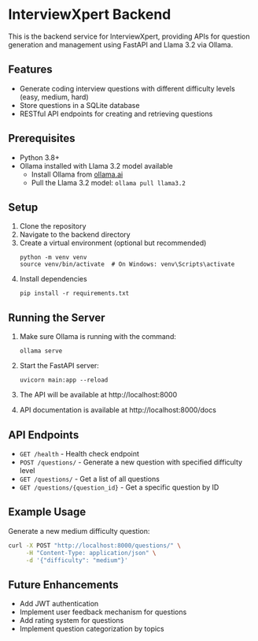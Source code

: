 # InterviewXpert Backend

This is the backend service for InterviewXpert, providing APIs for question generation and management using FastAPI and Llama 3.2 via Ollama.

## Features

- Generate coding interview questions with different difficulty levels (easy, medium, hard)
- Store questions in a SQLite database
- RESTful API endpoints for creating and retrieving questions

## Prerequisites

- Python 3.8+
- Ollama installed with Llama 3.2 model available
  - Install Ollama from [ollama.ai](https://ollama.ai/)
  - Pull the Llama 3.2 model: `ollama pull llama3.2`

## Setup

1. Clone the repository
2. Navigate to the backend directory
3. Create a virtual environment (optional but recommended)
   ```
   python -m venv venv
   source venv/bin/activate  # On Windows: venv\Scripts\activate
   ```
4. Install dependencies
   ```
   pip install -r requirements.txt
   ```

## Running the Server

1. Make sure Ollama is running with the command:
   ```
   ollama serve
   ```

2. Start the FastAPI server:
   ```
   uvicorn main:app --reload
   ```

3. The API will be available at http://localhost:8000
4. API documentation is available at http://localhost:8000/docs

## API Endpoints

- `GET /health` - Health check endpoint
- `POST /questions/` - Generate a new question with specified difficulty level
- `GET /questions/` - Get a list of all questions
- `GET /questions/{question_id}` - Get a specific question by ID

## Example Usage

Generate a new medium difficulty question:

```bash
curl -X POST "http://localhost:8000/questions/" \
     -H "Content-Type: application/json" \
     -d '{"difficulty": "medium"}'
```

## Future Enhancements

- Add JWT authentication
- Implement user feedback mechanism for questions
- Add rating system for questions
- Implement question categorization by topics 